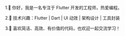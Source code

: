 1.👋 你好，我是一名专注于 Flutter 开发的工程师，热爱编程。

2.📌 技术兴趣：Flutter | Dart | UI 动效 | 架构设计 | 工具封装

3.🚀 喜欢简洁、高效、有价值的代码，也欢迎一起交流学习！
